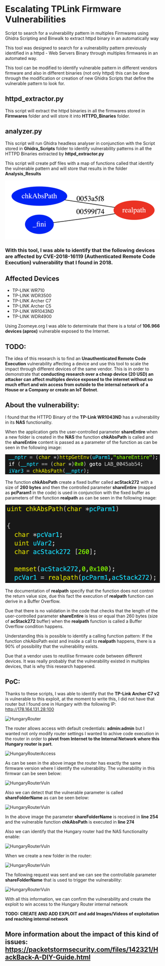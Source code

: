 # Escalating TPLink Firmware Vulnerabilities
Script to search for a vulnerability pattern in multiples Firmwares using Ghidra Scripting and Binwalk to extract httpd binary in an automatically way

This tool was designed to search for a vulnerability pattern previously identified in a httpd - Web Servers Binary through multiples firmwares in an automated way.

This tool can be modified to identify vulnerable pattern in different vendors firmware and also in different binaries (not only httpd) this can be done through the modification or creation of new Ghidra Scripts that define the vulnerable pattern to look for.

## httpd_extractor.py
This script will extract the httpd binaries in all the firmwares stored in **Firmwares** folder and will store it into **HTTPD_Binaries** folder.

## analyzer.py
This script will run Ghidra headless analyser in conjunction with the Script stored in **Ghidra_Scripts** folder to identify vulnerability patterns in all the HTTPD Binaries extracted by **httpd_extractor.py**

This script will create pdf files with a map of functions called that identify the vulnerable pattern and will store that results in the folder **Analysis_Results**

![VulnerabilityPatterImage](./Resources/github_imgs/pattern.png)

### With this tool, I was able to identify that the following devices are affected by CVE-2018-16119 (Authenticated Remote Code Execution) vulnerability that I found in 2018.

## Affected Devices
* TP-LINK WR710
* TP-LINK WDR3500
* TP-LINK Archer C7
* TP-LINK Archer C5
* TP-LINK WR1043ND
* TP-LINK WDR4900

Using Zoomeye.org I was able to determinate that there is a total of **106.966 devices (aprox)** vulnerable exposed to the Internet.

## TODO:
The idea of this research is to find an **Unauthenticated Remote Code Execution** vulnerability affecting a device and use this tool to scale the impact through different devices of the same vendor. This is in order to demonstrate that **conducting research over a cheap device (20 USD) an attacker can affect multiples device exposed to the internet without so much effort and win access from outside to the internal network of a House or a Company or create an IoT Botnet**.

## About the vulnerability:

I found that the HTTPD Binary of the **TP-Link WR1043ND** has a vulnerability in its **NAS** functionality.

When the application gets the user-controlled parameter **shareEntire** when a new folder is created in the **NAS** the function **chkAbsPath** is called and the **shareEntire** content is passed as a parameter of the function as can be seen in the following image:

![VulnerabiltyImage](./Resources/github_imgs/GetVariable.png)

The function **chkAbsPath** create a fixed buffer called **acStack272** with a size of **260 bytes** and then the controlled parameter **shareEntire** (mapped as **pcParam1** in the code) is used in conjunction with the fixed buffer as parameters of the function **realpath** as can be seen in the following image:

![VulnerabiltyImage](./Resources/github_imgs/realpath.png)

The documentation of **realpath** specify that the function does not control the return value size, due this fact the execution of **realpath** function can derive in a Buffer Overflow.

Due that there is no validation in the code that checks that the length of the user-controlled parameter **shareEntire** is less or equal than 260 bytes (size of **acStack272** buffer) when the **realpath** function is called a Buffer Overflow condition happens.

Understanding this is possible to identify a calling function pattern: If the function chkAbsPath exist and inside a call to **realpath** happens, there is a 90% of possibility that the vulnerability exists.

Due that a vendor uses to reutilise firmware code between different devices. It was really probably that the vulnerability existed in multiples devices, that is why this research happened.

## PoC:
Thanks to these scripts, I was able to identify that the **TP-Link Archer C7 v2** is vulnerable to this exploit, at the moment to write this, I did not have that router but I found one in Hungary with the following IP: http://178.164.131.28:100

![HungaryRouter](./Resources/InternetVictimHungria_PoC/DefaultCreds_Hungria.png)

The router allows access with default credentials: **admin:admin** but I wanted not only modify router settings I wanted to achive code execution in the router in order to **pivot from Internet to the Internal Network where this Hungary router is part**.

![HungaryRouterAccess](./Resources/InternetVictimHungria_PoC/PanelAccess.png)

As can be seen in the above image the router has exactly the same firmware version where I identify the vulnerability.
The vulnerability in this firmwar can be seen below:

![HungaryRouterVuln](./Resources/InternetVictimHungria_PoC/ArcherC7v2_Vulnerability.png)

Also we can detect that the vulnerable parameter is called **shareFolderName** as can be seen below:

![HungaryRouterVuln](./Resources/InternetVictimHungria_PoC/ArcherC7v2_shareFolderName_injectionPoint.png)

In the above image the parameter **shareFolderName** is received in **line 254** and the vulnerable function **chkAbsPath** is executed in **line 274**

Also we can identify that the Hungary router had the NAS functionality enable:

![HungaryRouterVuln](./Resources/InternetVictimHungria_PoC/FolderSharingContentVuln.png)

When we create a new folder in the router:

![HungaryRouterVuln](./Resources/InternetVictimHungria_PoC/createSharedFolder.png)

The following request was sent and we can see the controllable parameter **shareFolderName** that is used to trigger the vulnerability:

![HungaryRouterVuln](./Resources/InternetVictimHungria_PoC/ArcherC7v2_Vulnerable_Request.png)

With all this information, we can confirm the vulnerability and create the exploit to win access to the Hungary Router internal network

**TODO: CREATE AND ADD EXPLOIT and add Images/Videos of exploitation and reaching internal network**


## More information about the impact of this kind of issues: https://packetstormsecurity.com/files/142321/HackBack-A-DIY-Guide.html
